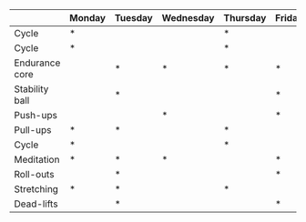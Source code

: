 | | Monday | Tuesday | Wednesday | Thursday | Friday | Saturday | Sunday |
| ---- | ---- | ---- | ---- | ---- | ---- | ---- | ---- | 
| Cycle | * |   | |  * | |   |  * |
| Cycle | * |   | |  * | |   |  * |
| Endurance core |    | * | * |  * | *  | | |
| Stability ball |  |  * |   |   |  * | | |
| Push-ups |  | |  * | |  * | | |
| Pull-ups | * | * |   | * |  | | |
| Cycle | * |   | |  * | |  * |  * |
| Meditation | * | *  | * |   | * |   |  * |
| Roll-outs | |  * | |   | * |   |   |
| Stretching | * | *  | |  * | |   |   |
| Dead-lifts | | *  | |   | *  |   |   |